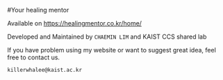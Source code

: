 #Your healing mentor

Available on https://healingmentor.co.kr/home/

Developed and Maintained by `CHAEMIN LIM` and KAIST CCS shared lab

If you have problem using my website or want to suggest great idea, feel free to contact us.

`killerwhalee@kaist.ac.kr`